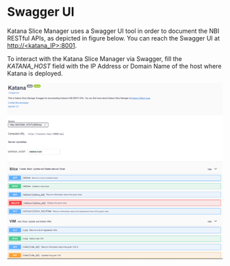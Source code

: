 # Swagger UI

Katana Slice Manager uses a Swagger UI tool in order to document the NBI RESTful APIs, as depicted in figure below. You can reach the Swagger UI at [http://<katana_IP>:8001](http://<katana_IP>:8001).

To interact with the Katana Slice Manager via Swagger, fill the *KATANA_HOST* field with the IP Address or Domain Name of the host where Katana is deployed.

![Swagger UI](uploads/katana-swagger.png)

